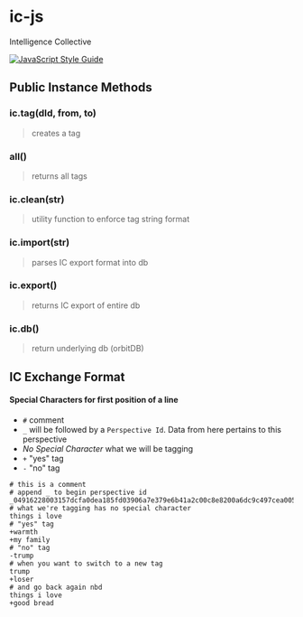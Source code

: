 # ic-js

Intelligence Collective

[![JavaScript Style Guide](https://img.shields.io/badge/code_style-standard-brightgreen.svg)](https://standardjs.com)


## Public Instance Methods

### ic.tag(dId, from, to)
> creates a tag

### all()
> returns all tags

### ic.clean(str)
> utility function to enforce tag string format

### ic.import(str)
> parses IC export format into db

### ic.export()
> returns IC export of entire db

### ic.db()
> return underlying db (orbitDB)


## IC Exchange Format

#### Special Characters for first position of a line
* `#` comment
* `_` will be followed by a `Perspective Id`. Data from here pertains to this perspective
* *No Special Character* what we will be tagging
* `+` "yes" tag
* `-` "no" tag

```
# this is a comment
# append _ to begin perspective id
_04916228003157dcfa0dea185fd03906a7e379e6b41a2c00c8e8200a6dc9c497cea0053387a1194d526b48d9f3f5f8448080aca756de8351c2589dc4a9a881014b
# what we're tagging has no special character
things i love
# "yes" tag
+warmth
+my family
# "no" tag
-trump
# when you want to switch to a new tag
trump
+loser
# and go back again nbd
things i love
+good bread

```
